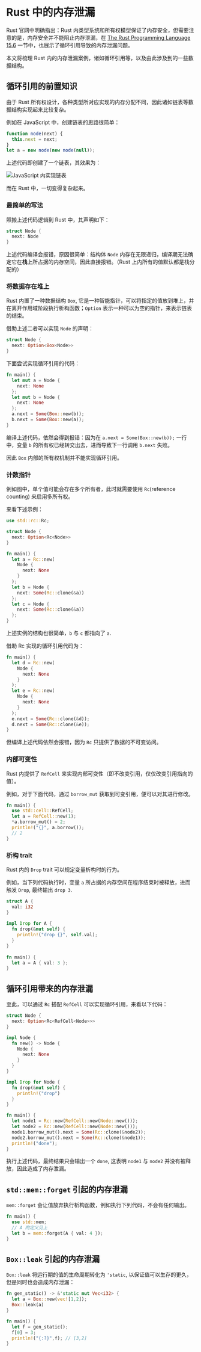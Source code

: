 # Rust 中的内存泄漏

Rust 官网中明确指出：Rust 内类型系统和所有权模型保证了内存安全，但需要注意的是，内存安全并不能阻止内存泄漏，在 [The Rust Programming Language 15.6](https://doc.rust-lang.org/book/ch15-06-reference-cycles.html) 一节中，也展示了循环引用导致的内存泄漏问题。

本文将梳理 Rust 内的内存泄漏案例，诸如循环引用等，以及由此涉及到的一些数据结构。

## 循环引用的前置知识

由于 Rust 所有权设计，各种类型所对应实现的内存分配不同，因此诸如链表等数据结构实现起来比较复杂。

例如在 JavaScript 中，创建链表的思路很简单：

```js
function node(next) {
  this.next = next;
}
let a = new node(new node(null));
```

上述代码即创建了一个链表，其效果为：

![JavaScript 内实现链表](https://img-blog.csdnimg.cn/4e743603c0514199b97fc510cb1857cd.png)

而在 Rust 中，一切变得复杂起来。

### 最简单的写法

照搬上述代码逻辑到 Rust 中，其声明如下：

```rust
struct Node {
  next: Node
}
```

上述代码编译会报错，原因很简单：结构体 `Node` 内存在无限递归，编译期无法确定它在**栈**上所占据的内存空间，因此直接报错。（Rust 上内所有的值默认都是栈分配的）

### 将数据存在堆上

Rust 内置了一种数据结构 `Box`, 它是一种智能指针，可以将指定的值放到堆上，并在离开作用域阶段执行析构函数；`Option` 表示一种可以为空的指针，来表示链表的结束。

借助上述二者可以实现 `Node` 的声明：

```rust
struct Node {
  next: Option<Box<Node>>
}
```

下面尝试实现循环引用的代码：

```rust
fn main() {
  let mut a = Node {
    next: None
  };
  let mut b = Node {
    next: None
  };
  a.next = Some(Box::new(b));
  b.next = Some(Box::new(a));
}
```

编译上述代码，依然会得到报错：因为在 `a.next = Some(Box::new(b));` 一行中，变量 `b` 的所有权已经转交出去，进而导致下一行调用 `b.next` 失败。

因此 `Box` 内部的所有权机制并不能实现循环引用。

### 计数指针

例如图中，单个值可能会存在多个所有者，此时就需要使用 `Rc`(reference counting) 来启用多所有权。

来看下述示例：

```rust
use std::rc::Rc;

struct Node {
  next: Option<Rc<Node>>
}

fn main() {
  let a = Rc::new(
    Node {
      next: None
    }
  );
  let b = Node {
    next: Some(Rc::clone(&a))
  };
  let c = Node {
    next: Some(Rc::clone(&a))
  };
}
```

上述实例的结构也很简单，`b` 与 `c` 都指向了 `a`.

借助 Rc 实现的循环引用代码为：

```rust
fn main() {
  let d = Rc::new(
    Node {
      next: None
    }
  );
  let e = Rc::new(
    Node {
      next: None
    }
  );
  e.next = Some(Rc::clone(&d));
  d.next = Some(Rc::clone(&e));
}
```

但编译上述代码依然会报错，因为 `Rc` 只提供了数据的不可变访问。

### 内部可变性

Rust 内提供了 `RefCell` 来实现内部可变性（即不改变引用，仅仅改变引用指向的值）。

例如，对于下面代码，通过 `borrow_mut` 获取到可变引用，便可以对其进行修改。

```rust
fn main() {
  use std::cell::RefCell;
  let a = RefCell::new(1);
  *a.borrow_mut() = 2;
  println!("{}", a.borrow());
  // 2
}
```

### 析构 trait

Rust 内的 `Drop` trait 可以规定变量析构时的行为。

例如，当下列代码执行时，变量 `a` 所占据的内存空间在程序结束时被释放，进而触发 `Drop`, 最终输出 `drop 3`.

```rust
struct A {
  val: i32
}
  
impl Drop for A {
  fn drop(&mut self) {
    println!("drop {}", self.val);
  }
}
  
fn main() {
  let a = A { val: 3 };
}
```

## 循环引用带来的内存泄漏

至此，可以通过 `Rc` 搭配 `RefCell` 可以实现循环引用，来看以下代码：

```rust
struct Node {
  next: Option<Rc<RefCell<Node>>>
}

impl Node {
  fn new() -> Node {
    Node {
      next: None
    }
  }
}

impl Drop for Node {
  fn drop(&mut self) {
    println!("drop")
  }
}

fn main() {
  let node1 = Rc::new(RefCell::new(Node::new()));
  let node2 = Rc::new(RefCell::new(Node::new()));
  node1.borrow_mut().next = Some(Rc::clone(&node2));
  node2.borrow_mut().next = Some(Rc::clone(&node1));
  println!("done");
}
```

执行上述代码，最终结果只会输出一个 `done`, 这表明 `node1` 与 `node2` 并没有被释放，因此造成了内存泄漏。

## `std::mem::forget` 引起的内存泄漏

`mem::forget` 会让值放弃执行析构函数，例如执行下列代码，不会有任何输出。

```rust
fn main() {
  use std::mem;
  // A 的定义见上
  let b = mem::forget(A { val: 4 });
}
```

## `Box::leak` 引起的内存泄漏

`Box::leak` 将运行期的值的生命周期转化为 `'static`, 以保证值可以生存的更久，但是同时也会造成内存泄漏：

```rust
fn gen_static() -> &'static mut Vec<i32> {
  let a = Box::new(vec![1,2]);
  Box::leak(a)
}

fn main() {
  let f = gen_static();
  f[0] = 3;
  println!("{:?}",f); // [3,2]
}
```
